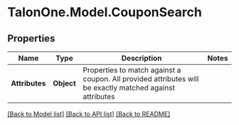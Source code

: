 # TalonOne.Model.CouponSearch
## Properties

Name | Type | Description | Notes
------------ | ------------- | ------------- | -------------
**Attributes** | **Object** | Properties to match against a coupon. All provided attributes will be exactly matched against attributes | 

[[Back to Model list]](../README.md#documentation-for-models) [[Back to API list]](../README.md#documentation-for-api-endpoints) [[Back to README]](../README.md)

